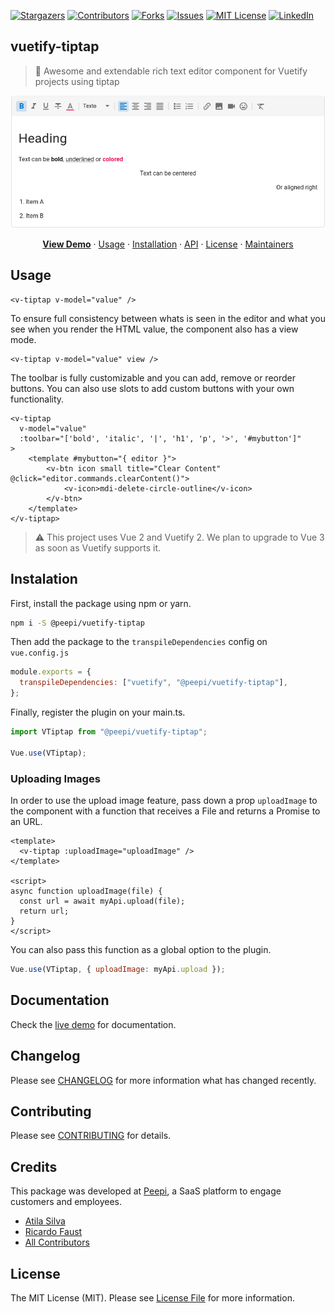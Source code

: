 [![Stargazers][stars-shield]][stars-url]
[![Contributors][contributors-shield]][contributors-url]
[![Forks][forks-shield]][forks-url]
[![Issues][issues-shield]][issues-url]
[![MIT License][license-shield]][license-url]
[![LinkedIn][linkedin-shield]][linkedin-url]

## vuetify-tiptap

> 🚀 Awesome and extendable rich text editor component for Vuetify projects using tiptap

![Sample](images/sample.png)

<p align="center">
    <a href="https://main--62508045836c88003a1f61fa.chromatic.com"><strong>View Demo</strong></a>
    ·
    <a href="#usage">Usage</a>
    ·
    <a href="#installation">Installation</a>
    ·
    <a href="#api">API</a>
    ·
    <a href="#license">License</a>
    ·
    <a href="#license">Maintainers</a>
</p>

## Usage

```vue
<v-tiptap v-model="value" />
```

To ensure full consistency between whats is seen in the editor and what you see when you render the HTML value, the component also has a view mode.

```vue
<v-tiptap v-model="value" view />
```

The toolbar is fully customizable and you can add, remove or reorder buttons. You can also use slots to add custom buttons with your own functionality.

```vue
<v-tiptap
  v-model="value"
  :toolbar="['bold', 'italic', '|', 'h1', 'p', '>', '#mybutton']"
>
    <template #mybutton="{ editor }">
        <v-btn icon small title="Clear Content" @click="editor.commands.clearContent()">
            <v-icon>mdi-delete-circle-outline</v-icon>
        </v-btn>
    </template>
</v-tiptap>
```

> ⚠️ This project uses Vue 2 and Vuetify 2. We plan to upgrade to Vue 3 as soon as Vuetify supports it.

## Instalation

First, install the package using npm or yarn.

```bash
npm i -S @peepi/vuetify-tiptap
```

Then add the package to the `transpileDependencies` config on `vue.config.js`

```js
module.exports = {
  transpileDependencies: ["vuetify", "@peepi/vuetify-tiptap"],
};
```

Finally, register the plugin on your main.ts.

```js
import VTiptap from "@peepi/vuetify-tiptap";

Vue.use(VTiptap);
```

### Uploading Images

In order to use the upload image feature, pass down a prop `uploadImage` to the component with a function that receives a File and returns a Promise to an URL.

```vue
<template>
  <v-tiptap :uploadImage="uploadImage" />
</template>

<script>
async function uploadImage(file) {
  const url = await myApi.upload(file);
  return url;
}
</script>
```

You can also pass this function as a global option to the plugin.

```js
Vue.use(VTiptap, { uploadImage: myApi.upload });
```

## Documentation

Check the <a href="https://main--62508045836c88003a1f61fa.chromatic.com">live demo</a> for documentation.

## Changelog

Please see [CHANGELOG](CHANGELOG.md) for more information what has changed recently.

## Contributing

Please see [CONTRIBUTING](CONTRIBUTING.md) for details.

## Credits

This package was developed at [Peepi](https://www.peepi.com.br), a SaaS platform to engage customers and employees.

- [Atila Silva](https://github.com/a2insights)
- [Ricardo Faust](https://github.com/alkin)
- [All Contributors](../../contributors)

## License

The MIT License (MIT). Please see [License File](LICENSE.md) for more information.

<!-- MARKDOWN LINKS & IMAGES -->
<!-- https://www.markdownguide.org/basic-syntax/#reference-style-links -->

[contributors-shield]: https://img.shields.io/github/contributors/peepi-com-br/vuetify-tiptap.svg?style=for-the-badge
[contributors-url]: https://github.com/peepi-com-br/vuetify-tiptap/graphs/contributors
[forks-shield]: https://img.shields.io/github/forks/peepi-com-br/vuetify-tiptap.svg?style=for-the-badge
[forks-url]: https://github.com/peepi-com-br/vuetify-tiptap/network/members
[stars-shield]: https://img.shields.io/github/stars/peepi-com-br/vuetify-tiptap.svg?style=for-the-badge
[stars-url]: https://github.com/peepi-com-br/vuetify-tiptap/stargazers
[issues-shield]: https://img.shields.io/github/issues/peepi-com-br/vuetify-tiptap.svg?style=for-the-badge
[issues-url]: https://github.com/peepi-com-br/vuetify-tiptap/issues
[license-shield]: https://img.shields.io/github/license/peepi-com-br/vuetify-tiptap.svg?style=for-the-badge
[license-url]: https://github.com/peepi-com-br/vuetify-tiptap/blob/master/LICENSE.txt
[linkedin-shield]: https://img.shields.io/badge/-LinkedIn-black.svg?style=for-the-badge&logo=linkedin&colorB=555
[linkedin-url]: https://linkedin.com/company/peepi
[product-screenshot]: images/screenshot.png
